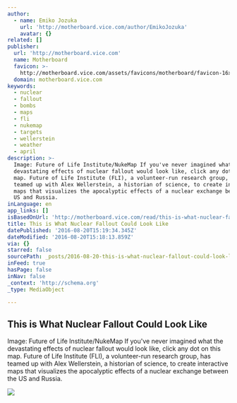 ```yaml
---
author:
  - name: Emiko Jozuka
    url: 'http://motherboard.vice.com/author/EmikoJozuka'
    avatar: {}
related: []
publisher:
  url: 'http://motherboard.vice.com'
  name: Motherboard
  favicon: >-
    http://motherboard.vice.com/assets/favicons/motherboard/favicon-16x16.png?v20160720101513
  domain: motherboard.vice.com
keywords:
  - nuclear
  - fallout
  - bombs
  - maps
  - fli
  - nukemap
  - targets
  - wellerstein
  - weather
  - april
description: >-
  Image: Future of Life Institute/NukeMap If you've never imagined what the
  devastating effects of nuclear fallout would look like, click any dot on this
  map. Future of Life Institute (FLI), a volunteer-run research group, has
  teamed up with Alex Wellerstein, a historian of science, to create interactive
  maps that visualizes the apocalyptic effects of a nuclear exchange between the
  US and Russia.
inLanguage: en
app_links: []
isBasedOnUrl: 'http://motherboard.vice.com/read/this-is-what-nuclear-fallout-could-look-like'
title: This is What Nuclear Fallout Could Look Like
datePublished: '2016-08-20T15:19:34.345Z'
dateModified: '2016-08-20T15:18:13.859Z'
via: {}
starred: false
sourcePath: _posts/2016-08-20-this-is-what-nuclear-fallout-could-look-like.md
inFeed: true
hasPage: false
inNav: false
_context: 'http://schema.org'
_type: MediaObject

---
```

<article style=""><h1>This is What Nuclear Fallout Could Look Like</h1><p>Image: Future of Life Institute/NukeMap If you've never imagined what the devastating effects of nuclear fallout would look like, click any dot on this map. Future of Life Institute (FLI), a volunteer-run research group, has teamed up with Alex Wellerstein, a historian of science, to create interactive maps that visualizes the apocalyptic effects of a nuclear exchange between the US and Russia.</p><img src="http://motherboard-images.vice.com/content-images/article/33357/1462813131799754.gif" /></article>